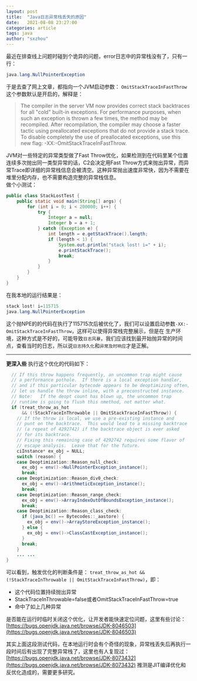 ```yaml
---
layout: post
title:  "Java日志异常栈丢失的原因"
date:   2021-08-08 23:27:00
categories: article
tags: java
author: "sxzhou"
---   
```


最近在排查线上问题时碰到个诡异的问题，error日志中的异常栈没有了，只有一行：
```java
java.lang.NullPointerException
```
于是去查了网上文章，都指向一个JVM启动参数：
`OmitStackTraceInFastThrow`   
这个参数默认是开启的，解释是：
>The compiler in the server VM now provides correct stack backtraces for all "cold" built-in exceptions. For performance purposes, when such an exception is thrown a few times, the method may be recompiled. After recompilation, the compiler may choose a faster tactic using preallocated exceptions that do not provide a stack trace. To disable completely the use of preallocated exceptions, use this new flag: -XX:-OmitStackTraceInFastThrow.

JVM对一些特定的异常类型做了Fast Throw优化，如果检测到在代码里某个位置连续多次抛出同一类型异常的话，C2会决定用Fast Throw方式来抛出异常，而异常Trace即详细的异常栈信息会被清空。这种异常抛出速度非常快，因为不需要在堆里分配内存，也不需要构造完整的异常栈信息。  
做个小测试：
```java
public class StackLostTest {
    public static void main(String[] args) {
        for (int i = 0; i < 200000; i++) {
            try {
                Integer a = null;
                Integer b = a + 1;
            } catch (Exception e) {
                int length = e.getStackTrace().length;
                if (length < 1) {
                    System.out.println("stack lost! i=" + i);
                    e.printStackTrace();
                    break;
                }
            }
        }
    }
}
```
在我本地的运行结果是：
```java
stack lost! i=115715
java.lang.NullPointerException
```
这个抛NPE的的代码在执行了115715次后被优化了，我们可以设置启动参数`-XX:-OmitStackTraceInFastThrow`，这样可以使得异常栈完整展示，但是在
生产环境，这种方式是不好的，可能导致`日志风暴`，我们应该找到最开始抛异常的时间点，查看当时的日志，所以说`日志持久化`和`异常及时响应`才是正解。

---
**更深入些**
执行这个优化的代码如下：
```java
  // If this throw happens frequently, an uncommon trap might cause
  // a performance pothole.  If there is a local exception handler,
  // and if this particular bytecode appears to be deoptimizing often,
  // let us handle the throw inline, with a preconstructed instance.
  // Note:   If the deopt count has blown up, the uncommon trap
  // runtime is going to flush this nmethod, not matter what.
  if (treat_throw_as_hot
      && (!StackTraceInThrowable || OmitStackTraceInFastThrow)) {
    // If the throw is local, we use a pre-existing instance and
    // punt on the backtrace.  This would lead to a missing backtrace
    // (a repeat of 4292742) if the backtrace object is ever asked
    // for its backtrace.
    // Fixing this remaining case of 4292742 requires some flavor of
    // escape analysis.  Leave that for the future.
    ciInstance* ex_obj = NULL;
    switch (reason) {
    case Deoptimization::Reason_null_check:
      ex_obj = env()->NullPointerException_instance();
      break;
    case Deoptimization::Reason_div0_check:
      ex_obj = env()->ArithmeticException_instance();
      break;
    case Deoptimization::Reason_range_check:
      ex_obj = env()->ArrayIndexOutOfBoundsException_instance();
      break;
    case Deoptimization::Reason_class_check:
      if (java_bc() == Bytecodes::_aastore) {
        ex_obj = env()->ArrayStoreException_instance();
      } else {
        ex_obj = env()->ClassCastException_instance();
      }
      break;
    }
    ... ...
}
```
可以看到，触发优化的判断条件是：
`treat_throw_as_hot && (!StackTraceInThrowable || OmitStackTraceInFastThrow)`，即：
* 这个代码位置持续抛出异常
* StackTraceInThrowable=false或者OmitStackTraceInFastThrow=true
* 命中了如上几种异常

是否能在运行时临时关闭这个优化，让开发者能快速定位问题，这里有些讨论：  
[https://bugs.openjdk.java.net/browse/JDK-8046503](https://bugs.openjdk.java.net/browse/JDK-8046503)  

其实上面这段测试代码，在本地运行时会有个奇怪的现象，异常栈丢失后再执行一段时间后有出现了完整异常栈了，这里也有人复现过：  
[https://bugs.openjdk.java.net/browse/JDK-8073432](https://bugs.openjdk.java.net/browse/JDK-8073432) 
推测是JIT编译优化和反优化造成的，需要更多研究。